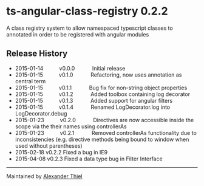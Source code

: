 # ts-angular-class-registry 0.2.2

A class registry system to allow namespaced typescript classes to annotated in order to be registered with angular modules


## Release History

 * 2015-01-14   v0.0.0    Initial release
 * 2015-01-15   v0.1.0    Refactoring, now uses annotation as central term
 * 2015-01-15   v0.1.1    Bug fix for non-string object properties
 * 2015-01-15   v0.1.2    Added toolbox containing log decorator
 * 2015-01-15   v0.1.3    Added support for angular filters
 * 2015-01-15   v0.1.4    Renamed LogDecorator.log into LogDecorator.debug
 * 2015-01-23   v0.2.0    Directives are now accessible inside the scope via the their names using controllerAs
 * 2015-01-23   v0.2.1    Removed controllerAs functionality due to inconsistencies (e.g. directive methods being bound to window when used without parentheses)
 * 2015-02-18   v0.2.2    Fixed a bug in IE9
 * 2015-04-08   v0.2.3    Fixed a data type bug in Filter Interface

---

Maintained by [Alexander Thiel](http://www.alexthiel.de)
